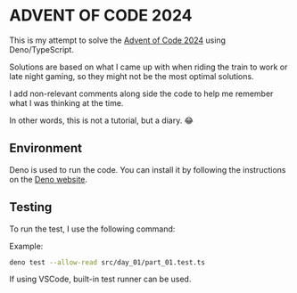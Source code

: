 # ADVENT OF CODE 2024

This is my attempt to solve the [Advent of Code 2024](https://adventofcode.com/2024/day/1) using Deno/TypeScript.

Solutions are based on what I came up with when riding the train to work or late night gaming, so they might not be the most optimal solutions.

I add non-relevant comments along side the code to help me remember what I was thinking at the time.

In other words, this is not a tutorial, but a diary. 😂

## Environment

Deno is used to run the code. You can install it by following the instructions on the [Deno website](https://deno.land/).

## Testing

To run the test, I use the following command:

Example:

```bash
deno test --allow-read src/day_01/part_01.test.ts
```

If using VSCode, built-in test runner can be used.
